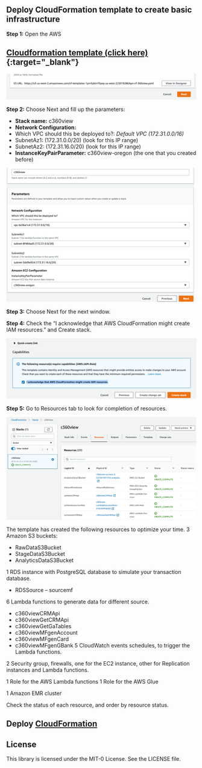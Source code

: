 ## Deploy CloudFormation template to create basic infrastructure

**Step 1:** Open the AWS
## [Cloudformation template (click here)](https://console.aws.amazon.com/cloudformation/home?region=us-west-2#/stacks/new?&templateURL=https:%2F%2Fraw.githubusercontent.com%2Faws-samples%2Fbuild-a-360-degree-customer-view-with-aws%2Fmaster%2Fcloudformation%2Fcf-360view.yaml){:target="_blank"}

![cf 1](pic-cf1.png)


**Step 2:** Choose Next and fill up the parameters:

* **Stack name:** c360view
*	**Network Configuration:**
 *	Which VPC should this be deployed to?: *Default VPC (172.31.0.0/16)*
 *	SubnetAz1: (172.31.0.0/20) (look for this IP range)
 *	SubnetAz2: (172.31.16.0/20) (look for this IP range)
*	**InstanceKeyPairParameter:** c360view-oregon (the one that you created before)

![cf 2](pic-cf2.png)


**Step 3:** Choose Next for the next window.


**Step 4:** Check the “I acknowledge that AWS CloudFormation might create IAM resources.”  and Create stack.

![cf 3](pic-cf3.png)

**Step 5:** Go to Resources tab to look for completion of resources.

![cf 4](pic-cf4.png)

The template has created the following resources to optimize your time.
3 Amazon S3 buckets:
*	RawDataS3Bucket
*	StageDataS3Bucket
*	AnalyticsDataS3Bucket

1 RDS instance with PostgreSQL database to simulate your transaction database.
*	RDSSource – sourcemf

6 Lambda functions to generate data for different source.
*	c360viewCRMApi
*	c360viewGetCRMApi
*	c360viewGetGaTables
*	c360viewMFgenAccount
*	c360viewMFgenCard
*	c360viewMFgenGBank
5 CloudWatch events schedules, to trigger the Lambda functions.

2 Security group, firewalls, one for the EC2 instance, other for Replication instances and Lambda functions.

1 Role for the AWS Lambda functions
1 Role for the AWS Glue

1 Amazon EMR cluster

Check the status of each resource, and order by resource status.


## Deploy [CloudFormation](cloudformation/README.md)





## License

This library is licensed under the MIT-0 License. See the LICENSE file.
